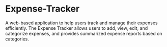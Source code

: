 # Expense-Tracker


A web-based application to help users track and manage their expenses efficiently. The Expense Tracker allows users to add, view, edit, and categorize expenses, and provides summarized expense reports based on categories.

